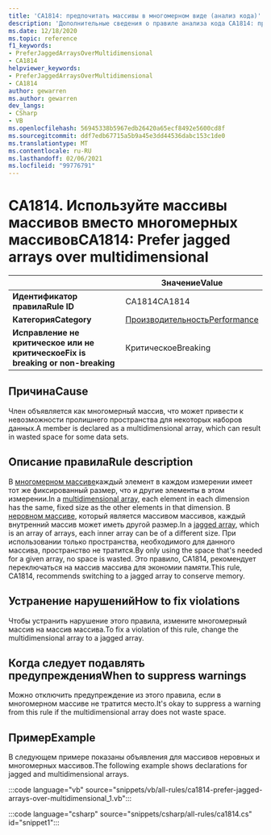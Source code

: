 ```yaml
---
title: 'CA1814: предпочитать массивы в многомерном виде (анализ кода)'
description: 'Дополнительные сведения о правиле анализа кода CA1814: предпочитать массивы массива по многомерным'
ms.date: 12/18/2020
ms.topic: reference
f1_keywords:
- PreferJaggedArraysOverMultidimensional
- CA1814
helpviewer_keywords:
- PreferJaggedArraysOverMultidimensional
- CA1814
author: gewarren
ms.author: gewarren
dev_langs:
- CSharp
- VB
ms.openlocfilehash: 56945338b5967edb26420a65ecf8492e5600cd8f
ms.sourcegitcommit: ddf7edb67715a5b9a45e3dd44536dabc153c1de0
ms.translationtype: MT
ms.contentlocale: ru-RU
ms.lasthandoff: 02/06/2021
ms.locfileid: "99776791"
---
```

# <a name="ca1814-prefer-jagged-arrays-over-multidimensional"></a><span data-ttu-id="e44d9-103">CA1814. Используйте массивы массивов вместо многомерных массивов</span><span class="sxs-lookup"><span data-stu-id="e44d9-103">CA1814: Prefer jagged arrays over multidimensional</span></span>

| | <span data-ttu-id="e44d9-104">Значение</span><span class="sxs-lookup"><span data-stu-id="e44d9-104">Value</span></span> |
|-|-|
| <span data-ttu-id="e44d9-105">**Идентификатор правила**</span><span class="sxs-lookup"><span data-stu-id="e44d9-105">**Rule ID**</span></span> |<span data-ttu-id="e44d9-106">CA1814</span><span class="sxs-lookup"><span data-stu-id="e44d9-106">CA1814</span></span>|
| <span data-ttu-id="e44d9-107">**Категория**</span><span class="sxs-lookup"><span data-stu-id="e44d9-107">**Category**</span></span> |[<span data-ttu-id="e44d9-108">Производительность</span><span class="sxs-lookup"><span data-stu-id="e44d9-108">Performance</span></span>](performance-warnings.md)|
| <span data-ttu-id="e44d9-109">**Исправление не критическое или не критическое**</span><span class="sxs-lookup"><span data-stu-id="e44d9-109">**Fix is breaking or non-breaking**</span></span> |<span data-ttu-id="e44d9-110">Критическое</span><span class="sxs-lookup"><span data-stu-id="e44d9-110">Breaking</span></span>|

## <a name="cause"></a><span data-ttu-id="e44d9-111">Причина</span><span class="sxs-lookup"><span data-stu-id="e44d9-111">Cause</span></span>

<span data-ttu-id="e44d9-112">Член объявляется как многомерный массив, что может привести к невозможности пролишнего пространства для некоторых наборов данных.</span><span class="sxs-lookup"><span data-stu-id="e44d9-112">A member is declared as a multidimensional array, which can result in wasted space for some data sets.</span></span>

## <a name="rule-description"></a><span data-ttu-id="e44d9-113">Описание правила</span><span class="sxs-lookup"><span data-stu-id="e44d9-113">Rule description</span></span>

<span data-ttu-id="e44d9-114">В [многомерном массиве](../../../csharp/programming-guide/arrays/multidimensional-arrays.md)каждый элемент в каждом измерении имеет тот же фиксированный размер, что и другие элементы в этом измерении.</span><span class="sxs-lookup"><span data-stu-id="e44d9-114">In a [multidimensional array](../../../csharp/programming-guide/arrays/multidimensional-arrays.md), each element in each dimension has the same, fixed size as the other elements in that dimension.</span></span> <span data-ttu-id="e44d9-115">В [неровном массиве](../../../csharp/programming-guide/arrays/jagged-arrays.md), который является массивом массивов, каждый внутренний массив может иметь другой размер.</span><span class="sxs-lookup"><span data-stu-id="e44d9-115">In a [jagged array](../../../csharp/programming-guide/arrays/jagged-arrays.md), which is an array of arrays, each inner array can be of a different size.</span></span> <span data-ttu-id="e44d9-116">При использовании только пространства, необходимого для данного массива, пространство не тратится.</span><span class="sxs-lookup"><span data-stu-id="e44d9-116">By only using the space that's needed for a given array, no space is wasted.</span></span> <span data-ttu-id="e44d9-117">Это правило, CA1814, рекомендует переключаться на массив массива для экономии памяти.</span><span class="sxs-lookup"><span data-stu-id="e44d9-117">This rule, CA1814, recommends switching to a jagged array to conserve memory.</span></span>

## <a name="how-to-fix-violations"></a><span data-ttu-id="e44d9-118">Устранение нарушений</span><span class="sxs-lookup"><span data-stu-id="e44d9-118">How to fix violations</span></span>

<span data-ttu-id="e44d9-119">Чтобы устранить нарушение этого правила, измените многомерный массив на массив массива.</span><span class="sxs-lookup"><span data-stu-id="e44d9-119">To fix a violation of this rule, change the multidimensional array to a jagged array.</span></span>

## <a name="when-to-suppress-warnings"></a><span data-ttu-id="e44d9-120">Когда следует подавлять предупреждения</span><span class="sxs-lookup"><span data-stu-id="e44d9-120">When to suppress warnings</span></span>

<span data-ttu-id="e44d9-121">Можно отключить предупреждение из этого правила, если в многомерном массиве не тратится место.</span><span class="sxs-lookup"><span data-stu-id="e44d9-121">It's okay to suppress a warning from this rule if the multidimensional array does not waste space.</span></span>

## <a name="example"></a><span data-ttu-id="e44d9-122">Пример</span><span class="sxs-lookup"><span data-stu-id="e44d9-122">Example</span></span>

<span data-ttu-id="e44d9-123">В следующем примере показаны объявления для массивов неровных и многомерных массивов.</span><span class="sxs-lookup"><span data-stu-id="e44d9-123">The following example shows declarations for jagged and multidimensional arrays.</span></span>

:::code language="vb" source="snippets/vb/all-rules/ca1814-prefer-jagged-arrays-over-multidimensional_1.vb":::

:::code language="csharp" source="snippets/csharp/all-rules/ca1814.cs" id="snippet1":::
